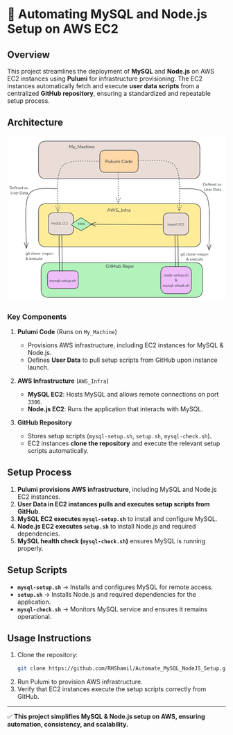# 🚀 Automating MySQL and Node.js Setup on AWS EC2

## Overview
This project streamlines the deployment of **MySQL** and **Node.js** on AWS EC2 instances using **Pulumi** for infrastructure provisioning. The EC2 instances automatically fetch and execute **user data scripts** from a centralized **GitHub repository**, ensuring a standardized and repeatable setup process.

## Architecture
![Project Architecture](./Auto_setup.png)

### Key Components
1. **Pulumi Code** (Runs on `My_Machine`)
   - Provisions AWS infrastructure, including EC2 instances for MySQL & Node.js.
   - Defines **User Data** to pull setup scripts from GitHub upon instance launch.

2. **AWS Infrastructure** (`AWS_Infra`)
   - **MySQL EC2**: Hosts MySQL and allows remote connections on port `3306`.
   - **Node.js EC2**: Runs the application that interacts with MySQL.

3. **GitHub Repository**
   - Stores setup scripts (`mysql-setup.sh`, `setup.sh`, `mysql-check.sh`).
   - EC2 instances **clone the repository** and execute the relevant setup scripts automatically.

## Setup Process
1. **Pulumi provisions AWS infrastructure**, including MySQL and Node.js EC2 instances.
2. **User Data in EC2 instances pulls and executes setup scripts from GitHub**.
3. **MySQL EC2 executes `mysql-setup.sh`** to install and configure MySQL.
4. **Node.js EC2 executes `setup.sh`** to install Node.js and required dependencies.
5. **MySQL health check (`mysql-check.sh`)** ensures MySQL is running properly.

## Setup Scripts
- **`mysql-setup.sh`** → Installs and configures MySQL for remote access.
- **`setup.sh`** → Installs Node.js and required dependencies for the application.
- **`mysql-check.sh`** → Monitors MySQL service and ensures it remains operational.

## Usage Instructions
1. Clone the repository:
   ```sh
   git clone https://github.com/RHShamil/Automate_MySQL_NodeJS_Setup.git
   ```
2. Run Pulumi to provision AWS infrastructure.
3. Verify that EC2 instances execute the setup scripts correctly from GitHub.


---
✅ **This project simplifies MySQL & Node.js setup on AWS, ensuring automation, consistency, and scalability.**

